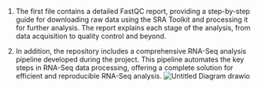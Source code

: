 1. The first file contains a detailed FastQC report, providing a step-by-step guide for downloading raw data using the SRA Toolkit and processing it for further analysis. 
The report explains each stage of the analysis, from data acquisition to quality control and beyond.

2. In addition, the repository includes a comprehensive RNA-Seq analysis pipeline developed during the project.
This pipeline automates the key steps in RNA-Seq data processing, offering a complete solution for efficient and reproducible RNA-Seq analysis.
![Untitled Diagram drawio](https://github.com/user-attachments/assets/a90fb03b-1a32-4cc3-86d6-3b33ae32fa6b)
